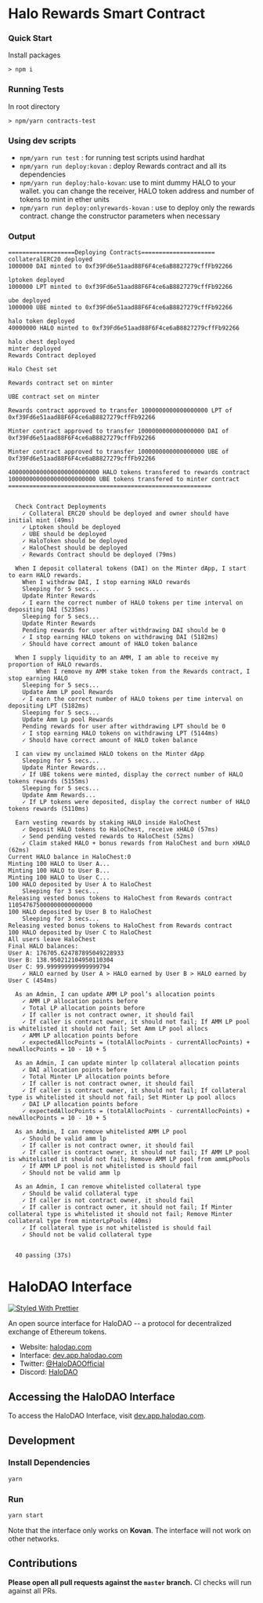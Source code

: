 # Halo Rewards Smart Contract
### Quick Start
Install packages
```
> npm i
```

### Running Tests
In root directory
```
> npm/yarn contracts-test
```

### Using dev scripts
- `npm/yarn run test` : for running test scripts usind hardhat
- `npm/yarn run deploy:kovan` : deploy Rewards contract and all its dependencies
- `npm/yarn run deploy:halo-kovan`: use to mint dummy HALO to your wallet. you can change the receiver, HALO token address and number of tokens to mint in ether units
- `npm/yarn run deploy:onlyrewards-kovan` : use to deploy only the rewards contract. change the constructor parameters when necessary

### Output

```
===================Deploying Contracts=====================
collateralERC20 deployed
1000000 DAI minted to 0xf39Fd6e51aad88F6F4ce6aB8827279cffFb92266

lptoken deployed
1000000 LPT minted to 0xf39Fd6e51aad88F6F4ce6aB8827279cffFb92266

ube deployed
1000000 UBE minted to 0xf39Fd6e51aad88F6F4ce6aB8827279cffFb92266

halo token deployed
40000000 HALO minted to 0xf39Fd6e51aad88F6F4ce6aB8827279cffFb92266

halo chest deployed
minter deployed
Rewards Contract deployed

Halo Chest set

Rewards contract set on minter

UBE contract set on minter

Rewards contract approved to transfer 1000000000000000000 LPT of 0xf39Fd6e51aad88F6F4ce6aB8827279cffFb92266

Minter contract approved to transfer 1000000000000000000 DAI of 0xf39Fd6e51aad88F6F4ce6aB8827279cffFb92266

Minter contract approved to transfer 1000000000000000000 UBE of 0xf39Fd6e51aad88F6F4ce6aB8827279cffFb92266

40000000000000000000000000 HALO tokens transfered to rewards contract
1000000000000000000000000 UBE tokens transfered to minter contract
==========================================================


  Check Contract Deployments
    ✓ Collateral ERC20 should be deployed and owner should have initial mint (49ms)
    ✓ Lptoken should be deployed
    ✓ UBE should be deployed
    ✓ HaloToken should be deployed
    ✓ HaloChest should be deployed
    ✓ Rewards Contract should be deployed (79ms)

  When I deposit collateral tokens (DAI) on the Minter dApp, I start to earn HALO rewards.
	When I withdraw DAI, I stop earning HALO rewards
	Sleeping for 5 secs...
	Update Minter Rewards
    ✓ I earn the correct number of HALO tokens per time interval on depositing DAI (5235ms)
	Sleeping for 5 secs...
	Update Minter Rewards
	Pending rewards for user after withdrawing DAI should be 0
    ✓ I stop earning HALO tokens on withdrawing DAI (5182ms)
    ✓ Should have correct amount of HALO token balance

  When I supply liquidity to an AMM, I am able to receive my proportion of HALO rewards.
        When I remove my AMM stake token from the Rewards contract, I stop earning HALO
	Sleeping for 5 secs...
	Update Amm LP pool Rewards
    ✓ I earn the correct number of HALO tokens per time interval on depositing LPT (5182ms)
	Sleeping for 5 secs...
	Update Amm Lp pool Rewards
	Pending rewards for user after withdrawing LPT should be 0
    ✓ I stop earning HALO tokens on withdrawing LPT (5144ms)
    ✓ Should have correct amount of HALO token balance

  I can view my unclaimed HALO tokens on the Minter dApp
	Sleeping for 5 secs...
	Update Minter Rewards...
    ✓ If UBE tokens were minted, display the correct number of HALO tokens rewards (5155ms)
	Sleeping for 5 secs...
	Update Amm Rewards...
    ✓ If LP tokens were deposited, display the correct number of HALO tokens rewards (5110ms)

  Earn vesting rewards by staking HALO inside HaloChest
    ✓ Deposit HALO tokens to HaloChest, receive xHALO (57ms)
    ✓ Send pending vested rewards to HaloChest (52ms)
    ✓ Claim staked HALO + bonus rewards from HaloChest and burn xHALO (62ms)
Current HALO balance in HaloChest:0
Minting 100 HALO to User A...
Minting 100 HALO to User B...
Minting 100 HALO to User C...
100 HALO deposited by User A to HaloChest
	Sleeping for 3 secs...
Releasing vested bonus tokens to HaloChest from Rewards contract
110547675000000000000000
100 HALO deposited by User B to HaloChest
	Sleeping for 3 secs...
Releasing vested bonus tokens to HaloChest from Rewards contract
100 HALO deposited by User C to HaloChest
All users leave HaloChest
Final HALO balances:
User A: 176705.624787895049228933
User B: 138.950212104950110304
User C: 99.999999999999999794
    ✓ HALO earned by User A > HALO earned by User B > HALO earned by User C (454ms)

  As an Admin, I can update AMM LP pool’s allocation points
    ✓ AMM LP allocation points before
    ✓ Total LP allocation points before
    ✓ If caller is not contract owner, it should fail
    ✓ If caller is contract owner, it should not fail; If AMM LP pool is whitelisted it should not fail; Set Amm LP pool allocs
    ✓ AMM LP allocation points before
    ✓ expectedAllocPoints = (totalAllocPoints - currentAllocPoints) + newAllocPoints = 10 - 10 + 5

  As an Admin, I can update minter lp collateral allocation points
    ✓ DAI allocation points before
    ✓ Total Minter LP allocation points before
    ✓ If caller is not contract owner, it should fail
    ✓ If caller is contract owner, it should not fail; If collateral type is whitelisted it should not fail; Set Minter Lp pool allocs
    ✓ DAI LP allocation points before
    ✓ expectedAllocPoints = (totalAllocPoints - currentAllocPoints) + newAllocPoints = 10 - 10 + 5

  As an Admin, I can remove whitelisted AMM LP pool
    ✓ Should be valid amm lp
    ✓ If caller is not contract owner, it should fail
    ✓ If caller is contract owner, it should not fail; If AMM LP pool is whitelisted it should not fail; Remove AMM LP pool from ammLpPools
    ✓ If AMM LP pool is not whitelisted is should fail
    ✓ Should not be valid amm lp

  As an Admin, I can remove whitelisted collateral type
    ✓ Should be valid collateral type
    ✓ If caller is not contract owner, it should fail
    ✓ If caller is contract owner, it should not fail; If Minter collateral type is whitelisted it should not fail; Remove Minter collateral type from minterLpPools (40ms)
    ✓ If collateral type is not whitelisted is should fail
    ✓ Should not be valid collateral type


  40 passing (37s)
```

# HaloDAO Interface

[![Styled With Prettier](https://img.shields.io/badge/code_style-prettier-ff69b4.svg)](https://prettier.io/)

An open source interface for HaloDAO -- a protocol for decentralized exchange of Ethereum tokens.

- Website: [halodao.com](https://halodao.com/)
- Interface: [dev.app.halodao.com](https://dev.app.halodao.com)
- Twitter: [@HaloDAOOfficial](https://twitter.com/HaloDAOOfficial)
- Discord: [HaloDAO](https://discord.gg/uAgZvXg7)

## Accessing the HaloDAO Interface

To access the HaloDAO Interface, visit [dev.app.halodao.com](https://dev.app.halodao.com).

## Development

### Install Dependencies

```bash
yarn
```

### Run

```bash
yarn start
```

Note that the interface only works on **Kovan**.
The interface will not work on other networks.

## Contributions

**Please open all pull requests against the `master` branch.**
CI checks will run against all PRs.
